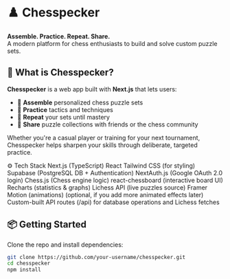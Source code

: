 # ♟️ Chesspecker

**Assemble. Practice. Repeat. Share.**  
A modern platform for chess enthusiasts to build and solve custom puzzle sets.


## 🚀 What is Chesspecker?

**Chesspecker** is a web app built with **Next.js** that lets users:
- 🧩 **Assemble** personalized chess puzzle sets
- 🧠 **Practice** tactics and techniques
- 🔁 **Repeat** your sets until mastery
- 🔗 **Share** puzzle collections with friends or the chess community

Whether you're a casual player or training for your next tournament, Chesspecker helps sharpen your skills through deliberate, targeted practice.

⚙️ Tech Stack
Next.js (TypeScript)
React
Tailwind CSS (for styling)
Supabase (PostgreSQL DB + Authentication)
NextAuth.js (Google OAuth 2.0 login)
Chess.js (Chess engine logic)
react-chessboard (interactive board UI)
Recharts (statistics & graphs)
Lichess API (live puzzles source)
Framer Motion (animations) (optional, if you add more animated effects later)
Custom-built API routes (/api) for database operations and Lichess fetches

## 📦 Getting Started

Clone the repo and install dependencies:

```bash
git clone https://github.com/your-username/chesspecker.git
cd chesspecker
npm install
